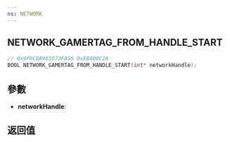 ```yaml
---
ns: NETWORK
---
```

## NETWORK_GAMERTAG_FROM_HANDLE_START

```c
// 0x9F0C0A981D73FA56 0xEBA00C2A
BOOL NETWORK_GAMERTAG_FROM_HANDLE_START(int* networkHandle);
```


## 參數
* **networkHandle**: 

## 返回值
